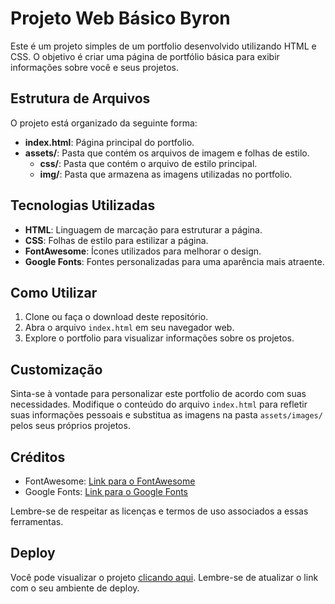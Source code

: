 # Projeto Web Básico Byron

Este é um projeto simples de um portfolio desenvolvido utilizando HTML e CSS. O objetivo é criar uma página de portfólio básica para exibir informações sobre você e seus projetos.

## Estrutura de Arquivos

O projeto está organizado da seguinte forma:

- **index.html**: Página principal do portfolio.
- **assets/**: Pasta que contém os arquivos de imagem e folhas de estilo.
  - **css/**: Pasta que contém o arquivo de estilo principal.
  - **img/**: Pasta que armazena as imagens utilizadas no portfolio.

## Tecnologias Utilizadas

- **HTML**: Linguagem de marcação para estruturar a página.
- **CSS**: Folhas de estilo para estilizar a página.
- **FontAwesome**: Ícones utilizados para melhorar o design.
- **Google Fonts**: Fontes personalizadas para uma aparência mais atraente.

## Como Utilizar

1. Clone ou faça o download deste repositório.
2. Abra o arquivo `index.html` em seu navegador web.
3. Explore o portfolio para visualizar informações sobre os projetos.

## Customização

Sinta-se à vontade para personalizar este portfolio de acordo com suas necessidades. Modifique o conteúdo do arquivo `index.html` para refletir suas informações pessoais e substitua as imagens na pasta `assets/images/` pelos seus próprios projetos.

## Créditos

- FontAwesome: [Link para o FontAwesome](https://fontawesome.com/)
- Google Fonts: [Link para o Google Fonts](https://fonts.google.com/)

Lembre-se de respeitar as licenças e termos de uso associados a essas ferramentas.

## Deploy

Você pode visualizar o projeto [clicando aqui](https://pedronb10.github.io/projeto-portfolio-byron/). Lembre-se de atualizar o link com o seu ambiente de deploy.
